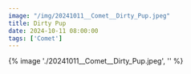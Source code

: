```yaml
---
image: "/img/20241011__Comet__Dirty_Pup.jpeg"
title: Dirty Pup 
date: 2024-10-11 08:00:00
tags: ['Comet']
---
```

{% image './20241011__Comet__Dirty_Pup.jpeg', '' %}